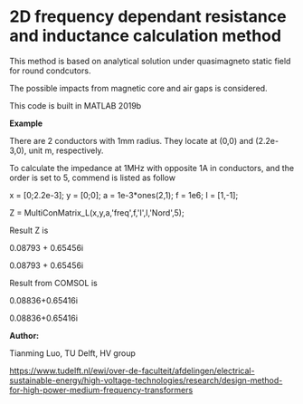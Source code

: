# 2D frequency dependant resistance and inductance calculation method

This method is based on analytical solution under quasimagneto static field for round condcutors.

The possible impacts from magnetic core and air gaps is considered.

This code is built in MATLAB 2019b

**Example**

There are 2 conductors with 1mm radius. They locate at (0,0) and (2.2e-3,0), unit m, respectively.

To calculate the impedance at 1MHz with opposite 1A in conductors, and the order is set to 5, commend is listed as follow

x = [0;2.2e-3]; y = [0;0]; a = 1e-3*ones(2,1); f = 1e6; I = [1,-1];

Z = MultiConMatrix_L(x,y,a,'freq',f,'I',I,'Nord',5);

Result Z is 

0.08793 + 0.65456i

0.08793 + 0.65456i

Result from COMSOL is

0.08836+0.65416i

0.08836+0.65416i

**Author:**

Tianming Luo, TU Delft, HV group

https://www.tudelft.nl/ewi/over-de-faculteit/afdelingen/electrical-sustainable-energy/high-voltage-technologies/research/design-method-for-high-power-medium-frequency-transformers